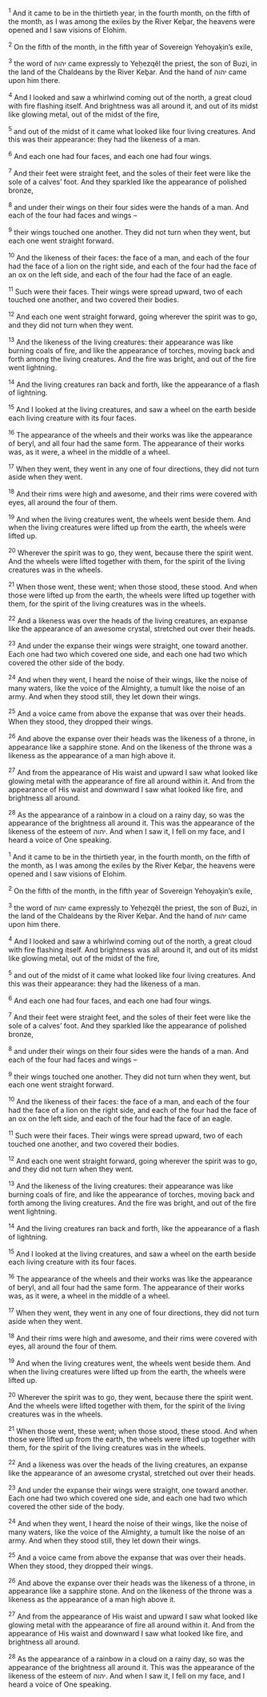 <sup>1</sup> And it came to be in the thirtieth year, in the fourth month, on the fifth of the month, as I was among the exiles by the River Keḇar, the heavens were opened and I saw visions of Elohim.

<sup>2</sup> On the fifth of the month, in the fifth year of Sovereign Yehoyaḵin’s exile,

<sup>3</sup> the word of יהוה came expressly to Yeḥezqĕl the priest, the son of Buzi, in the land of the Chaldeans by the River Keḇar. And the hand of יהוה came upon him there.

<sup>4</sup> And I looked and saw a whirlwind coming out of the north, a great cloud with fire flashing itself. And brightness was all around it, and out of its midst like glowing metal, out of the midst of the fire,

<sup>5</sup> and out of the midst of it came what looked like four living creatures. And this was their appearance: they had the likeness of a man.

<sup>6</sup> And each one had four faces, and each one had four wings.

<sup>7</sup> And their feet were straight feet, and the soles of their feet were like the sole of a calves’ foot. And they sparkled like the appearance of polished bronze,

<sup>8</sup> and under their wings on their four sides were the hands of a man. And each of the four had faces and wings –

<sup>9</sup> their wings touched one another. They did not turn when they went, but each one went straight forward.

<sup>10</sup> And the likeness of their faces: the face of a man, and each of the four had the face of a lion on the right side, and each of the four had the face of an ox on the left side, and each of the four had the face of an eagle.

<sup>11</sup> Such were their faces. Their wings were spread upward, two of each touched one another, and two covered their bodies.

<sup>12</sup> And each one went straight forward, going wherever the spirit was to go, and they did not turn when they went.

<sup>13</sup> And the likeness of the living creatures: their appearance was like burning coals of fire, and like the appearance of torches, moving back and forth among the living creatures. And the fire was bright, and out of the fire went lightning.

<sup>14</sup> And the living creatures ran back and forth, like the appearance of a flash of lightning.

<sup>15</sup> And I looked at the living creatures, and saw a wheel on the earth beside each living creature with its four faces.

<sup>16</sup> The appearance of the wheels and their works was like the appearance of beryl, and all four had the same form. The appearance of their works was, as it were, a wheel in the middle of a wheel.

<sup>17</sup> When they went, they went in any one of four directions, they did not turn aside when they went.

<sup>18</sup> And their rims were high and awesome, and their rims were covered with eyes, all around the four of them.

<sup>19</sup> And when the living creatures went, the wheels went beside them. And when the living creatures were lifted up from the earth, the wheels were lifted up.

<sup>20</sup> Wherever the spirit was to go, they went, because there the spirit went. And the wheels were lifted together with them, for the spirit of the living creatures was in the wheels.

<sup>21</sup> When those went, these went; when those stood, these stood. And when those were lifted up from the earth, the wheels were lifted up together with them, for the spirit of the living creatures was in the wheels.

<sup>22</sup> And a likeness was over the heads of the living creatures, an expanse like the appearance of an awesome crystal, stretched out over their heads.

<sup>23</sup> And under the expanse their wings were straight, one toward another. Each one had two which covered one side, and each one had two which covered the other side of the body.

<sup>24</sup> And when they went, I heard the noise of their wings, like the noise of many waters, like the voice of the Almighty, a tumult like the noise of an army. And when they stood still, they let down their wings.

<sup>25</sup> And a voice came from above the expanse that was over their heads. When they stood, they dropped their wings.

<sup>26</sup> And above the expanse over their heads was the likeness of a throne, in appearance like a sapphire stone. And on the likeness of the throne was a likeness as the appearance of a man high above it.

<sup>27</sup> And from the appearance of His waist and upward I saw what looked like glowing metal with the appearance of fire all around within it. And from the appearance of His waist and downward I saw what looked like fire, and brightness all around.

<sup>28</sup> As the appearance of a rainbow in a cloud on a rainy day, so was the appearance of the brightness all around it. This was the appearance of the likeness of the esteem of יהוה. And when I saw it, I fell on my face, and I heard a voice of One speaking.

<sup>1</sup> And it came to be in the thirtieth year, in the fourth month, on the fifth of the month, as I was among the exiles by the River Keḇar, the heavens were opened and I saw visions of Elohim.

<sup>2</sup> On the fifth of the month, in the fifth year of Sovereign Yehoyaḵin’s exile,

<sup>3</sup> the word of יהוה came expressly to Yeḥezqĕl the priest, the son of Buzi, in the land of the Chaldeans by the River Keḇar. And the hand of יהוה came upon him there.

<sup>4</sup> And I looked and saw a whirlwind coming out of the north, a great cloud with fire flashing itself. And brightness was all around it, and out of its midst like glowing metal, out of the midst of the fire,

<sup>5</sup> and out of the midst of it came what looked like four living creatures. And this was their appearance: they had the likeness of a man.

<sup>6</sup> And each one had four faces, and each one had four wings.

<sup>7</sup> And their feet were straight feet, and the soles of their feet were like the sole of a calves’ foot. And they sparkled like the appearance of polished bronze,

<sup>8</sup> and under their wings on their four sides were the hands of a man. And each of the four had faces and wings –

<sup>9</sup> their wings touched one another. They did not turn when they went, but each one went straight forward.

<sup>10</sup> And the likeness of their faces: the face of a man, and each of the four had the face of a lion on the right side, and each of the four had the face of an ox on the left side, and each of the four had the face of an eagle.

<sup>11</sup> Such were their faces. Their wings were spread upward, two of each touched one another, and two covered their bodies.

<sup>12</sup> And each one went straight forward, going wherever the spirit was to go, and they did not turn when they went.

<sup>13</sup> And the likeness of the living creatures: their appearance was like burning coals of fire, and like the appearance of torches, moving back and forth among the living creatures. And the fire was bright, and out of the fire went lightning.

<sup>14</sup> And the living creatures ran back and forth, like the appearance of a flash of lightning.

<sup>15</sup> And I looked at the living creatures, and saw a wheel on the earth beside each living creature with its four faces.

<sup>16</sup> The appearance of the wheels and their works was like the appearance of beryl, and all four had the same form. The appearance of their works was, as it were, a wheel in the middle of a wheel.

<sup>17</sup> When they went, they went in any one of four directions, they did not turn aside when they went.

<sup>18</sup> And their rims were high and awesome, and their rims were covered with eyes, all around the four of them.

<sup>19</sup> And when the living creatures went, the wheels went beside them. And when the living creatures were lifted up from the earth, the wheels were lifted up.

<sup>20</sup> Wherever the spirit was to go, they went, because there the spirit went. And the wheels were lifted together with them, for the spirit of the living creatures was in the wheels.

<sup>21</sup> When those went, these went; when those stood, these stood. And when those were lifted up from the earth, the wheels were lifted up together with them, for the spirit of the living creatures was in the wheels.

<sup>22</sup> And a likeness was over the heads of the living creatures, an expanse like the appearance of an awesome crystal, stretched out over their heads.

<sup>23</sup> And under the expanse their wings were straight, one toward another. Each one had two which covered one side, and each one had two which covered the other side of the body.

<sup>24</sup> And when they went, I heard the noise of their wings, like the noise of many waters, like the voice of the Almighty, a tumult like the noise of an army. And when they stood still, they let down their wings.

<sup>25</sup> And a voice came from above the expanse that was over their heads. When they stood, they dropped their wings.

<sup>26</sup> And above the expanse over their heads was the likeness of a throne, in appearance like a sapphire stone. And on the likeness of the throne was a likeness as the appearance of a man high above it.

<sup>27</sup> And from the appearance of His waist and upward I saw what looked like glowing metal with the appearance of fire all around within it. And from the appearance of His waist and downward I saw what looked like fire, and brightness all around.

<sup>28</sup> As the appearance of a rainbow in a cloud on a rainy day, so was the appearance of the brightness all around it. This was the appearance of the likeness of the esteem of יהוה. And when I saw it, I fell on my face, and I heard a voice of One speaking.

